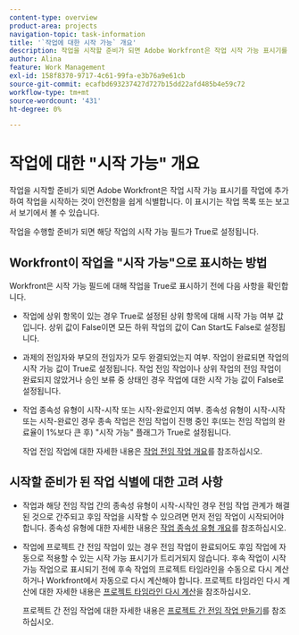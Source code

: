 ```yaml
---
content-type: overview
product-area: projects
navigation-topic: task-information
title: '`작업에 대한 시작 가능` 개요'
description: 작업을 시작할 준비가 되면 Adobe Workfront은 작업 시작 가능 표시기를 작업에 추가하여 작업을 시작하는 것이 안전함을 쉽게 식별합니다. 이 표시기는 작업 목록 또는 보고서 보기에서 볼 수 있습니다.
author: Alina
feature: Work Management
exl-id: 158f8370-9717-4c61-99fa-e3b76a9e61cb
source-git-commit: ecafbd693237427d727b15dd22afd485b4e59c72
workflow-type: tm+mt
source-wordcount: '431'
ht-degree: 0%

---
```


# 작업에 대한 &quot;시작 가능&quot; 개요

작업을 시작할 준비가 되면 Adobe Workfront은 작업 시작 가능 표시기를 작업에 추가하여 작업을 시작하는 것이 안전함을 쉽게 식별합니다. 이 표시기는 작업 목록 또는 보고서 보기에서 볼 수 있습니다.

작업을 수행할 준비가 되면 해당 작업의 시작 가능 필드가 True로 설정됩니다.

## Workfront이 작업을 &quot;시작 가능&quot;으로 표시하는 방법

Workfront은 시작 가능 필드에 대해 작업을 True로 표시하기 전에 다음 사항을 확인합니다.

* 작업에 상위 항목이 있는 경우 True로 설정된 상위 항목에 대해 시작 가능 여부 값입니다. 상위 값이 False이면 모든 하위 작업의 값이 Can Start도 False로 설정됩니다.
* 과제의 전임자와 부모의 전임자가 모두 완결되었는지 여부. 작업이 완료되면 작업의 시작 가능 값이 True로 설정됩니다. 작업 전임 작업이나 상위 작업의 전임 작업이 완료되지 않았거나 승인 보류 중 상태인 경우 작업에 대한 시작 가능 값이 False로 설정됩니다.
* 작업 종속성 유형이 시작-시작 또는 시작-완료인지 여부. 종속성 유형이 시작-시작 또는 시작-완료인 경우 종속 작업은 전임 작업이 진행 중인 후(또는 전임 작업의 완료율이 1%보다 큰 후) &quot;시작 가능&quot; 플래그가 True로 설정됩니다.

  작업 전임 작업에 대한 자세한 내용은 [작업 전임 작업 개요](../../../manage-work/tasks/use-prdcssrs/predecessors-overview.md)를 참조하십시오.

## 시작할 준비가 된 작업 식별에 대한 고려 사항

* 작업과 해당 전임 작업 간의 종속성 유형이 시작-시작인 경우 전임 작업 관계가 해결된 것으로 간주되고 후임 작업을 시작할 수 있으려면 먼저 전임 작업이 시작되어야 합니다. 종속성 유형에 대한 자세한 내용은 [작업 종속성 유형 개요](../../../manage-work/tasks/use-prdcssrs/task-dependency-types.md)를 참조하십시오.
* 작업에 프로젝트 간 전임 작업이 있는 경우 전임 작업이 완료되어도 후임 작업에 자동으로 적용할 수 있는 시작 가능 표시기가 트리거되지 않습니다. 후속 작업이 시작 가능 작업으로 표시되기 전에 후속 작업의 프로젝트 타임라인을 수동으로 다시 계산하거나 Workfront에서 자동으로 다시 계산해야 합니다. 프로젝트 타임라인 다시 계산에 대한 자세한 내용은 [프로젝트 타임라인 다시 계산](../../../manage-work/projects/manage-projects/recalculate-project-timeline.md)을 참조하십시오.

  프로젝트 간 전임 작업에 대한 자세한 내용은 [프로젝트 간 전임 작업 만들기](../../../manage-work/tasks/use-prdcssrs/cross-project-predecessors.md)를 참조하십시오.
